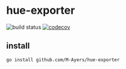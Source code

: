 # hue-exporter

![build status](https://github.com/M-Ayers/hue-exporter/workflows/Go/badge.svg)
[![codecov](https://codecov.io/gh/M-Ayers/hue-exporter/branch/main/graph/badge.svg?token=ST5NBEBO7L)](https://codecov.io/gh/M-Ayers/hue-exporter)

## install

`go install github.com/M-Ayers/hue-exporter`

